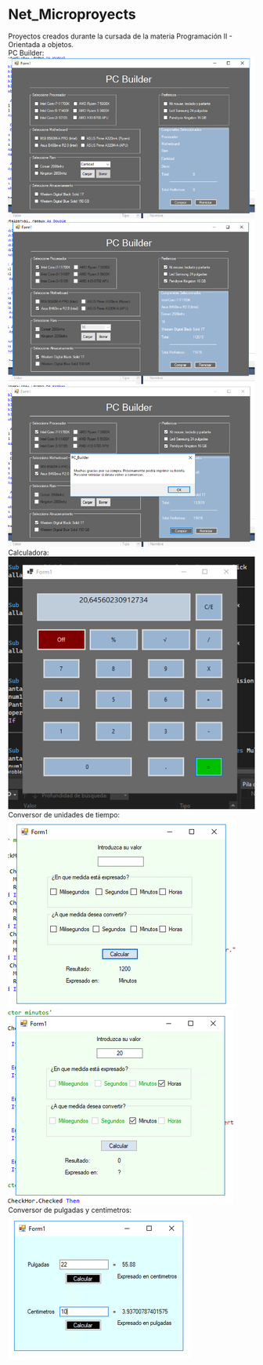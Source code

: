 # Net_Microproyects
Proyectos creados durante la cursada de la materia Programación II - Orientada a objetos.<br>
PC Builder:<br>
![PCBuilder](https://raw.githubusercontent.com/santiagodg96/Net_Microproyects/main/pcbuilder.PNG)<br>
![Image text](https://github.com/santiagodg96/Net_Microproyects/blob/main/pcbuilder2.PNG)<br>
![Image text](https://github.com/santiagodg96/Net_Microproyects/blob/main/pcbuilder3.PNG)<br>
Calculadora:<br>
![Image text](https://github.com/santiagodg96/Net_Microproyects/blob/main/Calculadora.PNG)<br>
Conversor de unidades de tiempo:<br>
![Image text](https://github.com/santiagodg96/Net_Microproyects/blob/main/Tiempo.PNG)<br>
![Image text](https://github.com/santiagodg96/Net_Microproyects/blob/main/Tiempo2.PNG)<br>
Conversor de pulgadas y centimetros:<br>
![Image text](https://github.com/santiagodg96/Net_Microproyects/blob/main/conversor.PNG)



